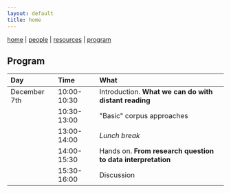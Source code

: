 ```yaml
---
layout: default
title: home
---
```


[home](index.md) | [people](people.md) | [resources](resources.md) | [program](program.md)

## Program

| Day       | Time | What                                     |
|:----------|:-----------|:-----------------------------------------|
| December 7th | 10:00-10:30 | Introduction. **What we can do with distant reading** |
| | 10:30-13:00 | "Basic" corpus approaches |
| | 13:00-14:00 | *Lunch break* |
| | 14:00-15:30 | Hands on. **From research question to data interpretation** |
| | 15:30-16:00 | Discussion |
